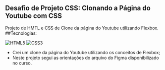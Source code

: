 ## Desafio de Projeto CSS: Clonando a Página do Youtube com CSS
Projeto de HMTL e CSS de Clone da página do Youtube utilizando Flexbox. <br>
##Tecnologias:
<div style="display: inline_block">
  <img alt="HTML5" src="https://img.shields.io/badge/HTML5-E34F26?style=for-the-badge&logo=html5&logoColor=white">
  <img alt="CSS3" src="https://img.shields.io/badge/CSS3-1572B6?style=for-the-badge&logo=css3&logoColor=white">
</div>

- Crei um clone da página do Youtube utilizando os conceitos de Flexbox;
- Neste projeto segui as orientações do arquivo do Figma disponibilizado no curso.
